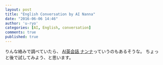 ```yaml
---
layout: post
title: "English Conversation by AI Nanna"
date: "2016-06-06 14:46"
author: 'u-ryo'
categories: [AI, English, conversation]
comments: true
published: true
---
```

りんな絡みで調べていたら、
[AI英会話 ナンナ](https://chat-robot.weblio.jp/)っていうのもあるそうな。
ちょっと後で試してみよう、と思います。